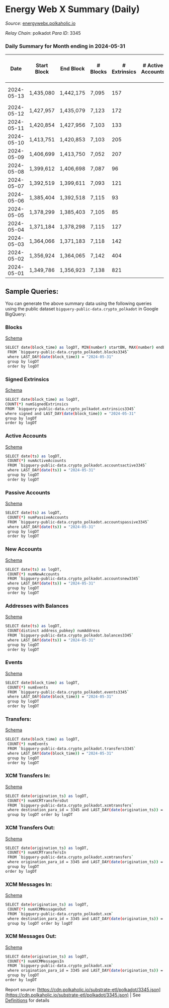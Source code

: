 # Energy Web X Summary (Daily)

_Source_: [energywebx.polkaholic.io](https://energywebx.polkaholic.io)

*Relay Chain*: polkadot
*Para ID*: 3345



### Daily Summary for Month ending in 2024-05-31


| Date    | Start Block | End Block | # Blocks | # Extrinsics | # Active Accounts | # Passive Accounts | # New Accounts | # Addresses | # Events  | # Transfers ($USD) | # XCM Transfers In ($USD) | # XCM Transfers Out ($USD) | # XCM In | # XCM Out | Issues |
|---------|-------------|-----------|----------|--------------|-------------------|--------------------|----------------|-------------|-----------|--------------------|---------------------------|----------------------------|----------|-----------|--------|
| 2024-05-13 | 1,435,080 | 1,442,175 | 7,095 | 157 |  |  |  |  | 71,225 | 25  |   |   |  |  | 1 missing (0.01%) |
| 2024-05-12 | 1,427,957 | 1,435,079 | 7,123 | 172 |  |  |  | 1,202 | 70,345 | 7  |   |   |  |  |  |
| 2024-05-11 | 1,420,854 | 1,427,956 | 7,103 | 133 |  |  |  | 1,186 | 68,963 | 11  |   |   |  |  |  |
| 2024-05-10 | 1,413,751 | 1,420,853 | 7,103 | 205 |  |  |  | 1,181 | 69,585 | 12  |   |   |  |  |  |
| 2024-05-09 | 1,406,699 | 1,413,750 | 7,052 | 207 |  |  |  | 1,164 | 68,788 | 14  |   |   |  |  |  |
| 2024-05-08 | 1,399,612 | 1,406,698 | 7,087 | 96 |  |  |  | 1,156 | 67,503 | 11  |   |   |  |  |  |
| 2024-05-07 | 1,392,519 | 1,399,611 | 7,093 | 121 |  |  |  | 1,151 | 70,143 | 12  |   |   |  |  |  |
| 2024-05-06 | 1,385,404 | 1,392,518 | 7,115 | 93 |  |  |  | 1,138 | 71,997 | 10  |   |   |  |  |  |
| 2024-05-05 | 1,378,299 | 1,385,403 | 7,105 | 85 |  |  |  | 1,134 | 71,171 | 8  |   |   |  |  |  |
| 2024-05-04 | 1,371,184 | 1,378,298 | 7,115 | 127 |  |  |  | 1,132 | 70,354 | 13  |   |   |  |  |  |
| 2024-05-03 | 1,364,066 | 1,371,183 | 7,118 | 142 |  |  |  | 1,131 | 68,473 | 12  |   |   |  |  |  |
| 2024-05-02 | 1,356,924 | 1,364,065 | 7,142 | 404 |  |  |  | 1,129 | 78,146 | 24  |   |   |  |  |  |
| 2024-05-01 | 1,349,786 | 1,356,923 | 7,138 | 821 |  |  |  | 1,123 | 102,462 | 533  |   |   |  |  |  |

## Sample Queries:
You can generate the above summary data using the following queries using the public dataset `bigquery-public-data.crypto_polkadot` in Google BigQuery:


### Blocks 

[Schema](https://github.com/colorfulnotion/substrate-etl/blob/main/schema/blocks.json)

```bash
SELECT date(block_time) as logDT, MIN(number) startBN, MAX(number) endBN, COUNT(*) numBlocks 
 FROM `bigquery-public-data.crypto_polkadot.blocks3345`  
 where LAST_DAY(date(block_time)) = "2024-05-31" 
 group by logDT 
 order by logDT
```

### Signed Extrinsics 

[Schema](https://github.com/colorfulnotion/substrate-etl/blob/main/schema/extrinsics.json)

```bash
SELECT date(block_time) as logDT, 
COUNT(*) numSignedExtrinsics 
FROM `bigquery-public-data.crypto_polkadot.extrinsics3345`  
where signed and LAST_DAY(date(block_time)) = "2024-05-31" 
group by logDT 
order by logDT
```

### Active Accounts 

[Schema](https://github.com/colorfulnotion/substrate-etl/blob/main/schema/accountsactive.json)

```bash
SELECT date(ts) as logDT, 
 COUNT(*) numActiveAccounts 
 FROM `bigquery-public-data.crypto_polkadot.accountsactive3345` 
 where LAST_DAY(date(ts)) = "2024-05-31" 
 group by logDT 
 order by logDT
```

### Passive Accounts 

[Schema](https://github.com/colorfulnotion/substrate-etl/blob/main/schema/accountspassive.json)

```bash
SELECT date(ts) as logDT, 
 COUNT(*) numPassiveAccounts 
 FROM `bigquery-public-data.crypto_polkadot.accountspassive3345` 
 where LAST_DAY(date(ts)) = "2024-05-31" 
 group by logDT 
 order by logDT
```

### New Accounts 

[Schema](https://github.com/colorfulnotion/substrate-etl/blob/main/schema/accountsnew.json)

```bash
SELECT date(ts) as logDT, 
 COUNT(*) numNewAccounts 
 FROM `bigquery-public-data.crypto_polkadot.accountsnew3345` 
 where LAST_DAY(date(ts)) = "2024-05-31" 
 group by logDT
 order by logDT
```

### Addresses with Balances 

[Schema](https://github.com/colorfulnotion/substrate-etl/blob/main/schema/balances.json)

```bash
SELECT date(ts) as logDT,
 COUNT(distinct address_pubkey) numAddress 
 FROM `bigquery-public-data.crypto_polkadot.balances3345` 
 where LAST_DAY(date(ts)) = "2024-05-31" 
 group by logDT 
 order by logDT
```

### Events 

[Schema](https://github.com/colorfulnotion/substrate-etl/blob/main/schema/events.json)

```bash
SELECT date(block_time) as logDT, 
 COUNT(*) numEvents 
 FROM `bigquery-public-data.crypto_polkadot.events3345` 
 where LAST_DAY(date(block_time)) = "2024-05-31" 
 group by logDT 
 order by logDT
```

### Transfers:

[Schema](https://github.com/colorfulnotion/substrate-etl/blob/main/schema/transfers.json)

```bash
SELECT date(block_time) as logDT, 
 COUNT(*) numEvents 
 FROM `bigquery-public-data.crypto_polkadot.transfers3345` 
 where LAST_DAY(date(block_time)) = "2024-05-31" 
 group by logDT 
 order by logDT
```

### XCM Transfers In: 

[Schema](https://github.com/colorfulnotion/substrate-etl/blob/main/schema/xcmtransfers.json)

```bash
SELECT date(origination_ts) as logDT, 
 COUNT(*) numXCMTransfersOut 
 FROM `bigquery-public-data.crypto_polkadot.xcmtransfers` 
 where destination_para_id = 3345 and LAST_DAY(date(origination_ts)) = "2024-05-31" 
 group by logDT order by logDT
```

### XCM Transfers Out: 

[Schema](https://github.com/colorfulnotion/substrate-etl/blob/main/schema/xcmtransfers.json)

```bash
SELECT date(origination_ts) as logDT, 
 COUNT(*) numXCMTransfersIn 
 FROM `bigquery-public-data.crypto_polkadot.xcmtransfers` 
 where origination_para_id = 3345 and LAST_DAY(date(origination_ts)) = "2024-05-31" 
 group by logDT 
order by logDT
```

### XCM Messages In: 

[Schema](https://github.com/colorfulnotion/substrate-etl/blob/main/schema/xcm.json)

```bash
SELECT date(origination_ts) as logDT, 
 COUNT(*) numXCMMessagesOut 
 FROM `bigquery-public-data.crypto_polkadot.xcm` 
 where destination_para_id = 3345 and LAST_DAY(date(origination_ts)) = "2024-05-31" 
 group by logDT order by logDT
```

### XCM Messages Out: 

[Schema](https://github.com/colorfulnotion/substrate-etl/blob/main/schema/xcm.json)

```bash
SELECT date(origination_ts) as logDT, 
 COUNT(*) numXCMMessagesIn 
 FROM `bigquery-public-data.crypto_polkadot.xcm` 
 where origination_para_id = 3345 and LAST_DAY(date(origination_ts)) = "2024-05-31" 
 group by logDT 
order by logDT
```


Report source: [https://cdn.polkaholic.io/substrate-etl/polkadot/3345.json](https://cdn.polkaholic.io/substrate-etl/polkadot/3345.json) | See [Definitions](/DEFINITIONS.md) for details
